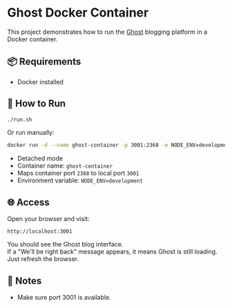 # Ghost Docker Container

This project demonstrates how to run the [Ghost](https://en.wikipedia.org/wiki/Ghost_%28blogging_platform%29) blogging platform in a Docker container.

## 📦 Requirements
- Docker installed

## 🚀 How to Run

```bash
./run.sh
```

Or run manually:

```bash
docker run -d --name ghost-container -p 3001:2368 -e NODE_ENV=development ghost:latest
```

- Detached mode
- Container name: `ghost-container`
- Maps container port `2368` to local port `3001`
- Environment variable: `NODE_ENV=development`

## 🌐 Access
Open your browser and visit:

```
http://localhost:3001
```

You should see the Ghost blog interface.  
If a "We'll be right back" message appears, it means Ghost is still loading. Just refresh the browser.

## 📌 Notes
- Make sure port 3001 is available.
